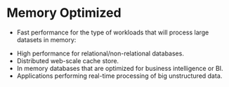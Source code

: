 # Memory Optimized

- Fast performance for the type of workloads that will process large datasets in memory:
+ High performance for relational/non-relational databases.
+ Distributed web-scale cache store.
+ In memory databases that are optimized for business intelligence or BI.
+ Applications performing real-time processing of big unstructured data.

